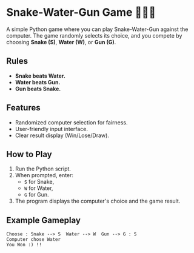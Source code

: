 # Snake-Water-Gun Game 🐍💧🔫

A simple Python game where you can play Snake-Water-Gun against the computer. The game randomly selects its choice, and you compete by choosing **Snake (S)**, **Water (W)**, or **Gun (G)**.

## Rules
- **Snake beats Water.**
- **Water beats Gun.**
- **Gun beats Snake.**

## Features
- Randomized computer selection for fairness.
- User-friendly input interface.
- Clear result display (Win/Lose/Draw).

## How to Play
1. Run the Python script.
2. When prompted, enter:
   - `S` for Snake,
   - `W` for Water,
   - `G` for Gun.
3. The program displays the computer's choice and the game result.

## Example Gameplay
```plaintext
Choose : Snake --> S  Water --> W  Gun --> G : S
Computer chose Water
You Won :) !!
